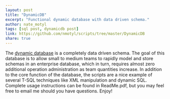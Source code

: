 ```yaml
---
layout: post
title: "DynamicDB"
excerpt: "Functional dynamic database with data driven schema."
author: nate_motyl
tags: [sql post, dynamicdb post]
link: https://github.com/nmotyl/scripts/tree/master/DynamicDB
share: true
---
```


The [dynamic database](https://github.com/nmotyl/scripts/tree/master/DynamicDB) is a completely data driven schema. The goal of this database is to allow small to medium teams to rapidly model and store schemas in an enterprise database, which in turn, requires almost zero additional operation administration as team quantities increase. In addition to the core function of the database, the scripts are a nice example of several T-SQL techniques like XML manipulation and dynamic SQL. Complete usage instructions can be found in ReadMe.pdf, but you may feel free to email me should you have questions. Enjoy!

